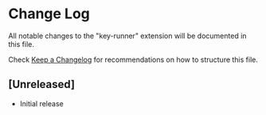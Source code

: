 # Change Log

All notable changes to the "key-runner" extension will be documented in this file.

Check [Keep a Changelog](http://keepachangelog.com/) for recommendations on how to structure this file.

## [Unreleased]

- Initial release